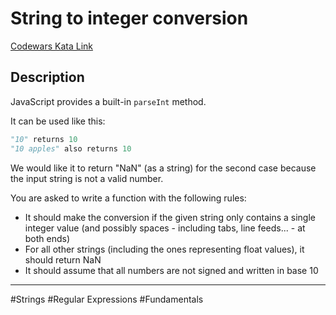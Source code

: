 # String to integer conversion

[Codewars Kata Link](https://www.codewars.com/kata/54fdadc8762e2e51e400032c/python)

## Description

JavaScript provides a built-in `parseInt` method.

It can be used like this:

```python
"10" returns 10
"10 apples" also returns 10
```

We would like it to return "NaN" (as a string) for the second case because the input string is not a valid number.

You are asked to write a function with the following rules:

- It should make the conversion if the given string only contains a single integer value (and possibly spaces - including tabs, line feeds... - at both ends)
- For all other strings (including the ones representing float values), it should return NaN
- It should assume that all numbers are not signed and written in base 10

---

#Strings #Regular Expressions #Fundamentals